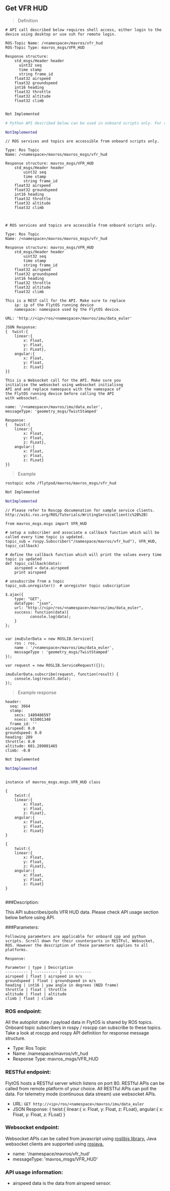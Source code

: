 ## Get VFR HUD



> Definition

```shell
# API call described below requires shell access, either login to the device using desktop or use ssh for remote login.

ROS-Topic Name: /<namespace>/mavros/vfr_hud
ROS-Topic Type: mavros_msgs/VFR_HUD

Response structure:
    std_msgs/Header header
      uint32 seq
      time stamp
      string frame_id
    float32 airspeed
    float32 groundspeed
    int16 heading
    float32 throttle
    float32 altitude
    float32 climb


```

```cpp
Not Implemented
```

```python
# Python API described below can be used in onboard scripts only. For remote scripts you can use http client libraries to call FlytOS REST endpoints from python.

NotImplemented
```

```cpp--ros
// ROS services and topics are accessible from onboard scripts only.

Type: Ros Topic
Name: /<namespace>/mavros/mavros_msgs/vfr_hud

Response structure: mavros_msgs/VFR_HUD
    std_msgs/Header header
        uint32 seq
        time stamp
        string frame_id
    float32 airspeed
    float32 groundspeed
    int16 heading
    float32 throttle
    float32 altitude
    float32 climb



```

```python--ros
# ROS services and topics are accessible from onboard scripts only.

Type: Ros Topic
Name: /<namespace>/mavros/mavros_msgs/vfr_hud

Response structure: mavros_msgs/VFR_HUD
    std_msgs/Header header
        uint32 seq
        time stamp
        string frame_id
    float32 airspeed
    float32 groundspeed
    int16 heading
    float32 throttle
    float32 altitude
    float32 climb
```

```javascript--REST
This is a REST call for the API. Make sure to replace 
    ip: ip of the FlytOS running device
    namespace: namespace used by the FlytOS device.

URL: 'http://<ip>/ros/<namespace>/mavros/imu/data_euler'

JSON Response:
{  twist:{
    linear:{
        x: Float,
        y: Float,
        z: FLoat},
    angular:{
        x: Float,
        y: Float,
        z: FLoat}
}}

```

```javascript--Websocket
This is a Websocket call for the API. Make sure you 
initialise the websocket using websocket initialisng 
API and and replace namespace with the namespace of 
the FlytOS running device before calling the API 
with websocket.

name: '/<namespace>/mavros/imu/data_euler',
messageType: 'geometry_msgs/TwistStamped'

Response:
{   twist:{
    linear:{
        x: Float,
        y: Float,
        z: FLoat},
    angular:{
        x: Float,
        y: Float,
        z: FLoat}
}}

```


> Example

```shell
rostopic echo /flytpod/mavros/mavros_msgs/vfr_hud
```

```cpp
Not Implemented
```

```python
NotImplemented
```

```cpp--ros
// Please refer to Roscpp documenation for sample service clients. http://wiki.ros.org/ROS/Tutorials/WritingServiceClient(c%2B%2B)
```

```python--ros
from mavros_msgs.msgs import VFR_HUD

# setup a subscriber and associate a callback function which will be called every time topic is updated.
topic_sub = rospy.Subscriber("/namespace/mavros/vfr_hud"), VFR_HUD, topic_callback)

# define the callback function which will print the values every time topic is updated
def topic_callback(data):
    airspeed = data.airspeed
    print airspeed

# unsubscribe from a topic
topic_sub.unregister()  # unregister topic subscription
```

```javascript--REST
$.ajax({
    type: "GET",
    dataType: "json",
    url: "http://<ip>/ros/<namespace>/mavros/imu/data_euler",  
    success: function(data){
           console.log(data);
    }
};


```

```javascript--Websocket
var imuEulerData = new ROSLIB.Service({
    ros : ros,
    name : '/<namespace>/mavros/imu/data_euler',
    messageType : 'geometry_msgs/TwistStamped'
});

var request = new ROSLIB.ServiceRequest({});

imuEulerData.subscribe(request, function(result) {
    console.log(result.data);
});
```


> Example response

```shell
header: 
  seq: 3664
  stamp: 
    secs: 1489486597
    nsecs: 915001340
  frame_id: ''
airspeed: 0.0
groundspeed: 0.0
heading: 289
throttle: 0.0
altitude: 601.289001465
climb: -0.0
```

```cpp
Not Implemented
```

```python
NotImplemented
```

```cpp--ros
```

```python--ros
instance of mavros_msgs.msgs.VFR_HUD class

```

```javascript--REST
{
    twist:{
    linear:{
        x: Float,
        y: Float,
        z: FLoat},
    angular:{
        x: Float,
        y: Float,
        z: FLoat}
}

```

```javascript--Websocket
{
    twist:{
    linear:{
        x: Float,
        y: Float,
        z: FLoat},
    angular:{
        x: Float,
        y: Float,
        z: FLoat}
}


```



###Description:

This API subscribes/polls VFR HUD data.  Please check API usage section below before using API.

###Parameters:
    
    Following parameters are applicable for onboard cpp and python scripts. Scroll down for their counterparts in RESTFul, Websocket, ROS. However the description of these parameters applies to all platforms. 
    
    Response:
    
    Parameter | type | Description
    ---------- | ---------- | ------------
    airspeed | float | airspeed in m/s
    groundspeed | float | groundspeed in m/s
    heading | int16 | yaw angle in degrees (NED frame)
    throttle | float | throttle
    altitude | float | altitude
    climb | float | climb

### ROS endpoint:
All the autopilot state / payload data in FlytOS is shared by ROS topics. Onboard topic subscribers in rospy / roscpp can subscribe to these topics. Take a look at roscpp and rospy API definition for response message structure. 

* Type: Ros Topic</br> 
* Name: /namespace/mavros/vfr_hud</br>
* Response Type: mavros_msgs/VFR_HUD

### RESTful endpoint:
FlytOS hosts a RESTful server which listens on port 80. RESTful APIs can be called from remote platform of your choice. All RESTful APIs can poll the data. For telemetry mode (continuous data stream) use websocket APIs.

* URL: ````GET http://<ip>/ros/<namespace>/mavros/imu/data_euler````
* JSON Response:
{
    twist:{
    linear:{
        x: Float,
        y: Float,
        z: FLoat},
    angular:{
        x: Float,
        y: Float,
        z: FLoat}
}


### Websocket endpoint:
Websocket APIs can be called from javascript using  [roslibjs library.](https://github.com/RobotWebTools/roslibjs) 
Java websocket clients are supported using [rosjava.](http://wiki.ros.org/rosjava)

* name: '/namespace/mavros/vfr_hud'</br>
* messageType: 'mavros_msgs/VFR_HUD'

### API usage information:

* airspeed data is the data from airspeed sensor.